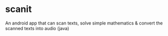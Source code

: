 # scanit
An android app that can scan texts, solve simple mathematics &amp; convert the scanned texts into audio (java)
